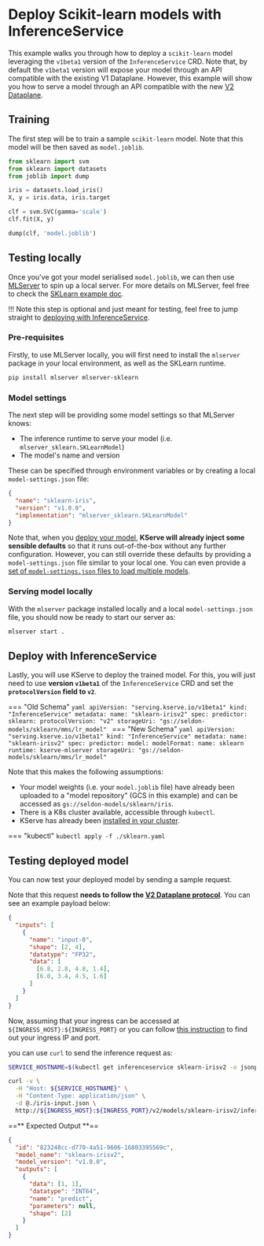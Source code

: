 # Deploy Scikit-learn models with InferenceService

This example walks you through how to deploy a `scikit-learn` model leveraging
the `v1beta1` version of the `InferenceService` CRD.
Note that, by default the `v1beta1` version will expose your model through an
API compatible with the existing V1 Dataplane.
However, this example will show you how to serve a model through an API
compatible with the new [V2 Dataplane](https://github.com/kserve/kserve/tree/master/docs/predict-api/v2).

## Training

The first step will be to train a sample `scikit-learn` model.
Note that this model will be then saved as `model.joblib`.

```python
from sklearn import svm
from sklearn import datasets
from joblib import dump

iris = datasets.load_iris()
X, y = iris.data, iris.target

clf = svm.SVC(gamma='scale')
clf.fit(X, y)

dump(clf, 'model.joblib')
```

## Testing locally

Once you've got your model serialised `model.joblib`, we can then use
[MLServer](https://github.com/SeldonIO/MLServer) to spin up a local server.
For more details on MLServer, feel free to check the [SKLearn example doc](https://github.com/SeldonIO/MLServer/blob/master/docs/examples/sklearn/README.md).

!!! Note
    this step is optional and just meant for testing, feel free to jump straight to [deploying with InferenceService](#deploy-with-inferenceservice).

### Pre-requisites

Firstly, to use MLServer locally, you will first need to install the `mlserver`
package in your local environment, as well as the SKLearn runtime.

```bash
pip install mlserver mlserver-sklearn
```

### Model settings

The next step will be providing some model settings so that
MLServer knows:

- The inference runtime to serve your model (i.e. `mlserver_sklearn.SKLearnModel`)
- The model's name and version

These can be specified through environment variables or by creating a local
`model-settings.json` file:

```json
{
  "name": "sklearn-iris",
  "version": "v1.0.0",
  "implementation": "mlserver_sklearn.SKLearnModel"
}
```

Note that, when you [deploy your model](#deployment), **KServe will already
inject some sensible defaults** so that it runs out-of-the-box without any
further configuration.
However, you can still override these defaults by providing a
`model-settings.json` file similar to your local one.
You can even provide a [set of `model-settings.json` files to load multiple
models](https://github.com/SeldonIO/MLServer/tree/master/docs/examples/mms).

### Serving model locally

With the `mlserver` package installed locally and a local `model-settings.json`
file, you should now be ready to start our server as:

```bash
mlserver start .
```

## Deploy with InferenceService 

Lastly, you will use KServe to deploy the trained model.
For this, you will just need to use **version `v1beta1`** of the
`InferenceService` CRD and set the **`protocolVersion` field to `v2`**.

=== "Old Schema"
    ```yaml
    apiVersion: "serving.kserve.io/v1beta1"
    kind: "InferenceService"
    metadata:
      name: "sklearn-irisv2"
    spec:
      predictor:
        sklearn:
          protocolVersion: "v2"
          storageUri: "gs://seldon-models/sklearn/mms/lr_model"
    ```
=== "New Schema"
    ```yaml
    apiVersion: "serving.kserve.io/v1beta1"
    kind: "InferenceService"
    metadata:
      name: "sklearn-irisv2"
    spec:
      predictor:
        model:
          modelFormat:
            name: sklearn
          runtime: kserve-mlserver
          storageUri: "gs://seldon-models/sklearn/mms/lr_model"
    ```

Note that this makes the following assumptions:

- Your model weights (i.e. your `model.joblib` file) have already been uploaded
  to a "model repository" (GCS in this example) and can be accessed as
  `gs://seldon-models/sklearn/iris`.
- There is a K8s cluster available, accessible through `kubectl`.
- KServe has already been [installed in your cluster](../../../../get_started/README.md).


=== "kubectl"
    ```
    kubectl apply -f ./sklearn.yaml
    ```

## Testing deployed model

You can now test your deployed model by sending a sample request.

Note that this request **needs to follow the [V2 Dataplane
protocol](https://github.com/kserve/kserve/tree/master/docs/predict-api/v2)**.
You can see an example payload below:

```json
{
  "inputs": [
    {
      "name": "input-0",
      "shape": [2, 4],
      "datatype": "FP32",
      "data": [
        [6.8, 2.8, 4.8, 1.4],
        [6.0, 3.4, 4.5, 1.6]
      ]
    }
  ]
}
```

Now, assuming that your ingress can be accessed at
`${INGRESS_HOST}:${INGRESS_PORT}` or you can follow [this instruction](../../../../get_started/first_isvc.md#3-determine-the-ingress-ip-and-ports)
to find out your ingress IP and port.

you can use `curl` to send the inference request as:
 
```bash
SERVICE_HOSTNAME=$(kubectl get inferenceservice sklearn-irisv2 -o jsonpath='{.status.url}' | cut -d "/" -f 3)

curl -v \
  -H "Host: ${SERVICE_HOSTNAME}" \
  -H "Content-Type: application/json" \
  -d @./iris-input.json \
  http://${INGRESS_HOST}:${INGRESS_PORT}/v2/models/sklearn-irisv2/infer
```

==** Expected Output **==

```json
{
  "id": "823248cc-d770-4a51-9606-16803395569c",
  "model_name": "sklearn-irisv2",
  "model_version": "v1.0.0",
  "outputs": [
    {
      "data": [1, 1],
      "datatype": "INT64",
      "name": "predict",
      "parameters": null,
      "shape": [2]
    }
  ]
}
```
